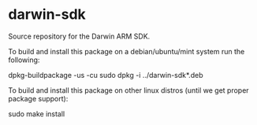 darwin-sdk
==========

Source repository for the Darwin ARM SDK.

To build and install this package on a debian/ubuntu/mint system run the following:

dpkg-buildpackage -us -cu
sudo dpkg -i ../darwin-sdk*.deb

To build and install this package on other linux distros (until we get proper package support):

sudo make install

